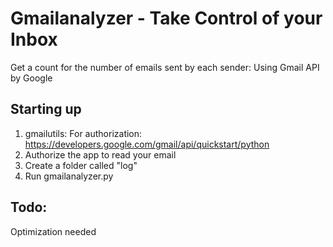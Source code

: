 # Gmailanalyzer - Take Control of your Inbox

Get a count for the number of emails sent by each sender: Using Gmail API by Google

## Starting up
1. gmailutils: For authorization: https://developers.google.com/gmail/api/quickstart/python
2. Authorize the app to read your email
3. Create a folder called "log"
4. Run gmailanalyzer.py

## Todo:
Optimization needed
